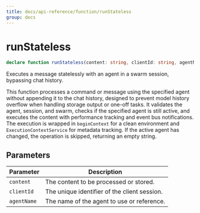 ```yaml
---
title: docs/api-reference/function/runStateless
group: docs
---
```


# runStateless

```ts
declare function runStateless(content: string, clientId: string, agentName: AgentName): Promise<string>;
```

Executes a message statelessly with an agent in a swarm session, bypassing chat history.

This function processes a command or message using the specified agent without appending it to the chat history, designed to prevent
model history overflow when handling storage output or one-off tasks. It validates the agent, session, and swarm, checks if the specified
agent is still active, and executes the content with performance tracking and event bus notifications. The execution is wrapped in
`beginContext` for a clean environment and `ExecutionContextService` for metadata tracking. If the active agent has changed, the operation
is skipped, returning an empty string.

## Parameters

| Parameter | Description |
|-----------|-------------|
| `content` | The content to be processed or stored. |
| `clientId` | The unique identifier of the client session. |
| `agentName` | The name of the agent to use or reference. |
